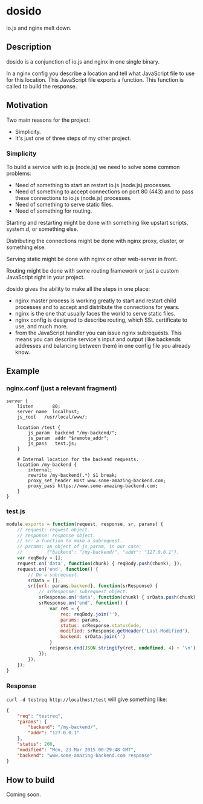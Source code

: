 # dosido

io.js and nginx melt down.

## Description

dosido is a conjunction of io.js and nginx in one single binary.

In a nginx config you describe a location and tell what JavaScript file to
use for this location. This JavaScript file exports a function. This function
is called to build the response.


## Motivation

Two main reasons for the project:

+ Simplicity.
+ It's just one of three steps of my other project.

### Simplicity

To build a service with io.js (node.js) we need to solve some common problems:

+ Need of something to start an restart io.js (node.js) processes.
+ Need of something to accept connections on port 80 (443) and to pass these
  connections to io.js (node.js) processes.
+ Need of something to serve static files.
+ Need of something for routing.

Starting and restarting might be done with something like upstart scripts,
system.d, or something else.

Distributing the connections might be done with nginx proxy, cluster, or
something else.

Serving static might be done with nginx or other web-server in front.

Routing might be done with some routing framework or just a custom JavaScript
right in your project.

dosido gives the ability to make all the steps in one place:

+ nginx master process is working greatly to start and restart child processes
  and to accept and distribute the connections for years.
+ nginx is the one that usually faces the world to serve static files.
+ nginx config is designed to describe routing, which SSL certificate to use,
  and much more.
+ from the JavaScript handler you can issue nginx subrequests. This means you
  can describe service's input and output (like backends addresses and
  balancing between them) in one config file you already know.


## Example

### nginx.conf (just a relevant fragment)

```
server {
    listen       80;
    server_name  localhost;
    js_root   /usr/local/www/;

    location /test {
        js_param  backend "/my-backend/";
        js_param  addr "$remote_addr";
        js_pass   test.js;
    }

    # Internal location for the backend requests.
    location /my-backend {
        internal;
        rewrite /my-backend(.*) $1 break;
        proxy_set_header Host www.some-amazing-backend.com;
        proxy_pass https://www.some-amazing-backend.com;
    }
}
```

### test.js

```js
module.exports = function(request, response, sr, params) {
    // request: request object.
    // response: response object.
    // sr: a function to make a subrequest.
    // params: an object of js_param, in our case:
    //         {"backend": "/my-backend/", "addr": "127.0.0.1"}.
    var reqBody = [];
    request.on('data', function(chunk) { reqBody.push(chunk); });
    request.on('end', function() {
        // Do a subrequest.
        srData = [];
        sr({url: params.backend}, function(srResponse) {
            // srResponse: subrequest object.
            srResponse.on('data', function(chunk) { srData.push(chunk); });
            srResponse.on('end', function() {
                var ret = {
                    req: reqBody.join(''),
                    params: params,
                    status: srResponse.statusCode,
                    modified: srResponse.getHeader('Last-Modified'),
                    backend: srData.join('')
                }
                response.end(JSON.stringify(ret, undefined, 4) + '\n');
            });
        });
    });
}
```

### Response

`curl -d testreq http://localhost/test` will give something like:

```json
{
    "req": "testreq",
    "params": {
        "backend": "/my-backend/",
        "addr": "127.0.0.1"
    },
    "status": 200,
    "modified": "Mon, 23 Mar 2015 00:29:48 GMT",
    "backend": "www.some-amazing-backend.com response"
}
```

## How to build

Coming soon.
